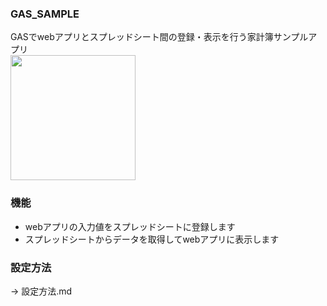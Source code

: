 ### GAS_SAMPLE
GASでwebアプリとスプレッドシート間の登録・表示を行う家計簿サンプルアプリ  
<img src="resources/demo.gif" width="200;">

### 機能
* webアプリの入力値をスプレッドシートに登録します  
* スプレッドシートからデータを取得してwebアプリに表示します  
### 設定方法
-> 設定方法.md
